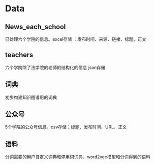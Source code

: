 # Data

## News_each_school

已处理六个学院的信息。excel存储 ：发布时间、来源、链接、标题、正文

## teachers

六个学院除了法学院的老师的结构化的信息 json存储

## 词典

初步构建知识图谱用的词典

## 公众号

5个学院的公众号信息。csv存储：标题、发布时间、URL、正文

## 语料

分词需要的用户自定义词典和停用词词典，word2vec模型和分词得到的语料
